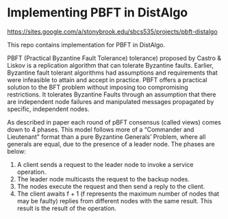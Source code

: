 # Implementing PBFT in DistAlgo
<https://sites.google.com/a/stonybrook.edu/sbcs535/projects/pbft-distalgo>

This repo contains implementation for PBFT in DistAlgo.

PBFT (Practical Byzantine Fault Tolerance) tolerance) proposed by Castro & Liskov is a replication algorithm that can tolerate Byzantine faults. Earlier, Byzantine fault tolerant algorithms had assumptions and requirements that were infeasible to attain and accept in practice. PBFT offers a practical solution to the BFT problem without imposing too compromising restrictions. It tolerates Byzantine Faults through an assumption that there are independent node failures and manipulated messages propagated by specific, independent nodes.

As described in paper each round of pBFT consensus (called views) comes down to 4 phases. This model follows more of a “Commander and Lieutenant” format than a pure Byzantine Generals’ Problem, where all generals are equal, due to the presence of a leader node. The phases are below:

1. A client sends a request to the leader node to invoke a service operation.
2. The leader node multicasts the request to the backup nodes.
3. The nodes execute the request and then send a reply to the client.
4. The client awaits f + 1 (f represents the maximum number of nodes that may be faulty) replies from different nodes with the same result. This result is the result of the operation.